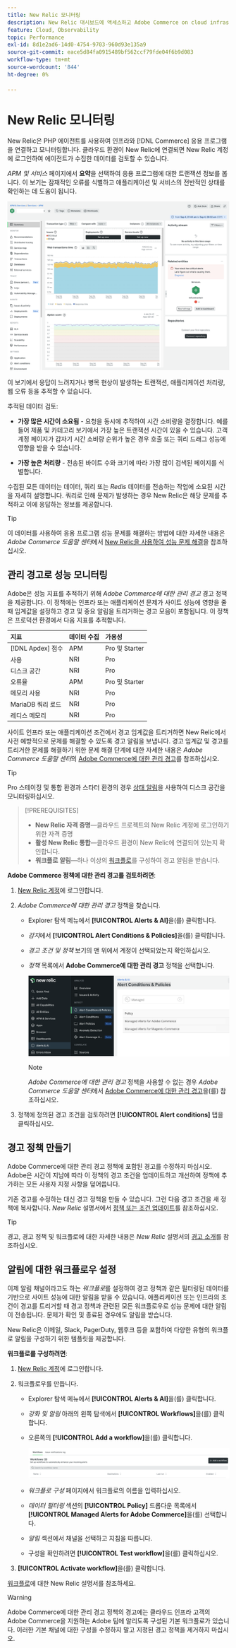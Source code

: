 ```yaml
---
title: New Relic 모니터링
description: New Relic 대시보드에 액세스하고 Adobe Commerce on cloud infrastructure 프로젝트에서 데이터를 분석하는 방법을 알아봅니다.
feature: Cloud, Observability
topic: Performance
exl-id: 8d1e2ad6-14d0-4754-9703-960d93e135a9
source-git-commit: eace5d84fa0915489bf562ccf79fde04f6b9d083
workflow-type: tm+mt
source-wordcount: '844'
ht-degree: 0%

---
```


# New Relic 모니터링

New Relic은 PHP 에이전트를 사용하여 인프라와 [!DNL Commerce] 응용 프로그램을 연결하고 모니터링합니다. 클라우드 환경이 New Relic에 연결되면 New Relic 계정에 로그인하여 에이전트가 수집한 데이터를 검토할 수 있습니다.

_APM 및 서비스_ 페이지에서 **요약**&#x200B;을 선택하여 응용 프로그램에 대한 트랜잭션 정보를 봅니다. 이 보기는 잠재적인 오류를 식별하고 애플리케이션 및 서비스의 전반적인 상태를 확인하는 데 도움이 됩니다.

![클라우드 프로젝트 New Relic 개요 페이지](../../assets/new-relic/dashboard.png)

이 보기에서 응답이 느려지거나 병목 현상이 발생하는 트랜잭션, 애플리케이션 처리량, 웹 오류 등을 추적할 수 있습니다.

추적된 데이터 검토:

- **가장 많은 시간이 소요됨** - 요청을 동시에 추적하여 시간 소비량을 결정합니다. 예를 들어 제품 및 카테고리 보기에서 가장 높은 트랜잭션 시간이 있을 수 있습니다. 고객 계정 페이지가 갑자기 시간 소비량 순위가 높은 경우 호출 또는 쿼리 드래그 성능에 영향을 받을 수 있습니다.

- **가장 높은 처리량** - 전송된 바이트 수와 크기에 따라 가장 많이 검색된 페이지를 식별합니다.

수집된 모든 데이터는 데이터, 쿼리 또는 _Redis_ 데이터를 전송하는 작업에 소요된 시간을 자세히 설명합니다. 쿼리로 인해 문제가 발생하는 경우 New Relic은 해당 문제를 추적하고 이에 응답하는 정보를 제공합니다.

>[!TIP]
>
>이 데이터를 사용하여 응용 프로그램 성능 문제를 해결하는 방법에 대한 자세한 내용은 _Adobe Commerce 도움말 센터_&#x200B;에서 [New Relic을 사용하여 성능 문제 해결](https://experienceleague.adobe.com/docs/commerce-knowledge-base/kb/troubleshooting/miscellaneous/troubleshoot-performance-using-new-relic-on-magento-commerce.html)을 참조하십시오.

## 관리 경고로 성능 모니터링

Adobe은 성능 지표를 추적하기 위해 _Adobe Commerce에 대한 관리 경고_ 경고 정책을 제공합니다. 이 정책에는 인프라 또는 애플리케이션 문제가 사이트 성능에 영향을 줄 때 임계값을 설정하고 경고 및 중요 알림을 트리거하는 경고 모음이 포함됩니다. 이 정책은 프로덕션 환경에서 다음 지표를 추적합니다.

| 지표 | 데이터 수집 | 가용성 |
|:-------------------|:----------------|:----------------|
| [!DNL Apdex] 점수 | APM | Pro 및 Starter |
| 사용 | NRI | Pro |
| 디스크 공간 | NRI | Pro |
| 오류율 | APM | Pro 및 Starter |
| 메모리 사용 | NRI | Pro |
| MariaDB 쿼리 로드 | NRI | Pro |
| 레디스 메모리 | NRI | Pro |

사이트 인프라 또는 애플리케이션 조건에서 경고 임계값을 트리거하면 New Relic에서 사전 예방적으로 문제를 해결할 수 있도록 경고 알림을 보냅니다. 경고 임계값 및 경고를 트리거한 문제를 해결하기 위한 문제 해결 단계에 대한 자세한 내용은 _Adobe Commerce 도움말 센터_&#x200B;의 [Adobe Commerce에 대한 관리 경고](https://experienceleague.adobe.com/docs/commerce-knowledge-base/kb/support-tools/managed-alerts/managed-alerts-for-magento-commerce.html)를 참조하십시오.

>[!TIP]
>
>Pro 스테이징 및 통합 환경과 스타터 환경의 경우 [상태 알림](../integrations/health-notifications.md)을 사용하여 디스크 공간을 모니터링하십시오.

>[!PREREQUISITES]
>
>- **New Relic 자격 증명**—클라우드 프로젝트의 New Relic 계정에 로그인하기 위한 자격 증명
>- **활성 New Relic 통합**—클라우드 환경이 New Relic에 연결되어 있는지 확인합니다.
>- **워크플로 알림**—하나 이상의 [워크플로](#set-up-a-workflow-for-notifications)를 구성하여 경고 알림을 받습니다.

**Adobe Commerce 정책에 대한 관리 경고를 검토하려면**:

1. [New Relic 계정](https://login.newrelic.com/login)에 로그인합니다.

1. _Adobe Commerce에 대한 관리 경고_ 정책을 찾습니다.

   - Explorer 탐색 메뉴에서 **[!UICONTROL Alerts & AI]**&#x200B;을(를) 클릭합니다.

   - _감지_&#x200B;에서 **[!UICONTROL Alert Conditions & Policies]**&#x200B;을(를) 클릭합니다.

   - _경고 조건 및 정책_ 보기의 맨 위에서 계정이 선택되었는지 확인하십시오.

   - _정책_ 목록에서 **Adobe Commerce에 대한 관리 경고** 정책을 선택합니다.

     ![생성된 경고 정책](../../assets/new-relic/managed-alerts-policy.png)

     >[!NOTE]
     >
     >_Adobe Commerce에 대한 관리 경고_ 정책을 사용할 수 없는 경우 _Adobe Commerce 도움말 센터_&#x200B;에서 [Adobe Commerce에 대한 관리 경고](https://experienceleague.adobe.com/docs/commerce-knowledge-base/kb/support-tools/managed-alerts/managed-alerts-for-magento-commerce.html)을(를) 참조하십시오.

1. 정책에 정의된 경고 조건을 검토하려면 **[!UICONTROL Alert conditions]** 탭을 클릭하십시오.

## 경고 정책 만들기

Adobe Commerce에 대한 관리 경고 정책에 포함된 경고를 수정하지 마십시오. Adobe은 시간이 지남에 따라 이 정책의 경고 조건을 업데이트하고 개선하여 정책에 추가하는 모든 사용자 지정 사항을 덮어씁니다.

기존 경고를 수정하는 대신 경고 정책을 만들 수 있습니다. 그런 다음 경고 조건을 새 정책에 복사합니다. _New Relic_ 설명서에서 [정책 또는 조건 업데이트](https://docs.newrelic.com/docs/alerts-applied-intelligence/new-relic-alerts/alert-policies/update-or-disable-policies-conditions/)를 참조하십시오.

>[!TIP]
>
>경고, 경고 정책 및 워크플로에 대한 자세한 내용은 _New Relic_ 설명서의 [경고 소개](https://docs.newrelic.com/docs/alerts-applied-intelligence/new-relic-alerts/learn-alerts/alerts-concepts-workflow/)를 참조하십시오.

## 알림에 대한 워크플로우 설정

이제 알림 채널이라고도 하는 _워크플로_&#x200B;를 설정하여 경고 정책과 같은 필터링된 데이터를 기반으로 사이트 성능에 대한 알림을 받을 수 있습니다. 애플리케이션 또는 인프라의 조건이 경고를 트리거할 때 경고 정책과 관련된 모든 워크플로우로 성능 문제에 대한 알림이 전송됩니다. 문제가 확인 및 종료된 경우에도 알림을 받습니다.

New Relic은 이메일, Slack, PagerDuty, 웹후크 등을 포함하여 다양한 유형의 워크플로 알림을 구성하기 위한 템플릿을 제공합니다.

**워크플로를 구성하려면**:

1. [New Relic 계정](https://login.newrelic.com/login)에 로그인합니다.

1. 워크플로우를 만듭니다.

   - Explorer 탐색 메뉴에서 **[!UICONTROL Alerts & AI]**&#x200B;을(를) 클릭합니다.

   - _강화 및 알림_ 아래의 왼쪽 탐색에서 **[!UICONTROL Workflows]**&#x200B;을(를) 클릭합니다.

   - 오른쪽의 **[!UICONTROL Add a workflow]**&#x200B;을(를) 클릭합니다.

     ![New Relic에서 워크플로 추가](../../assets/new-relic/add-a-workflow.png)

   - _워크플로 구성_ 페이지에서 워크플로의 이름을 입력하십시오.

   - _데이터 필터링_ 섹션의 **[!UICONTROL Policy]** 드롭다운 목록에서 **[!UICONTROL Managed Alerts for Adobe Commerce]**&#x200B;을(를) 선택합니다.

   - _알림_ 섹션에서 채널을 선택하고 지침을 따릅니다.

   - 구성을 확인하려면 **[!UICONTROL Test workflow]**&#x200B;을(를) 클릭하십시오.

1. **[!UICONTROL Activate workflow]**&#x200B;을(를) 클릭합니다.

[워크플로](https://docs.newrelic.com/docs/alerts-applied-intelligence/applied-intelligence/incident-workflows/incident-workflows/)에 대한 New Relic 설명서를 참조하세요.

>[!WARNING]
>
>Adobe Commerce에 대한 관리 경고 정책의 경고에는 클라우드 인프라 고객의 Adobe Commerce을 지원하는 Adobe 팀에 알리도록 구성된 기본 워크플로가 있습니다. 이러한 기본 채널에 대한 구성을 수정하지 말고 지정된 경고 정책을 제거하지 마십시오.

